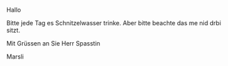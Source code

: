 <p>Hallo</p>
<p>Bitte jede Tag es Schnitzelwasser trinke. Aber bitte beachte das me nid drbi sitzt.</p>
<p>Mit Grüssen an Sie Herr Spasstin</p>
<p>Marsli</p>
